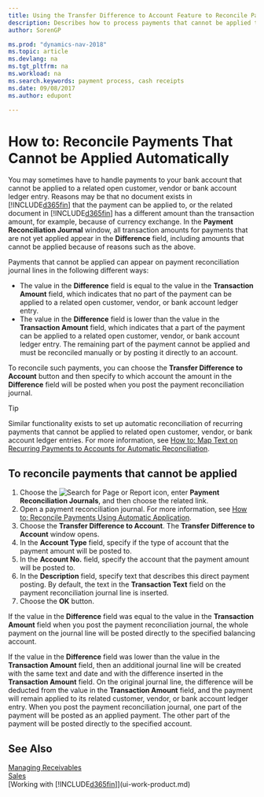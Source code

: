 ```yaml
---
title: Using the Transfer Difference to Account Feature to Reconcile Payments '
description: Describes how to process payments that cannot be applied to a document, for example, when an exchange rate causes amounts to differ.
author: SorenGP

ms.prod: "dynamics-nav-2018"
ms.topic: article
ms.devlang: na
ms.tgt_pltfrm: na
ms.workload: na
ms.search.keywords: payment process, cash receipts
ms.date: 09/08/2017
ms.author: edupont

---
```

# How to: Reconcile Payments That Cannot be Applied Automatically
You may sometimes have to handle payments to your bank account that cannot be applied to a related open customer, vendor or bank account ledger entry. Reasons may be that no document exists in [!INCLUDE[d365fin](includes/d365fin_md.md)] that the payment can be applied to, or the related document in [!INCLUDE[d365fin](includes/d365fin_md.md)] has a different amount than the transaction amount, for example, because of currency exchange. In the **Payment Reconciliation Journal** window, all transaction amounts for payments that are not yet applied appear in the **Difference** field, including amounts that cannot be applied because of reasons such as the above.

Payments that cannot be applied can appear on payment reconciliation journal lines in the following different ways:

* The value in the **Difference** field is equal to the value in the **Transaction Amount** field, which indicates that no part of the payment can be applied to a related open customer, vendor, or bank account ledger entry.
* The value in the **Difference** field is lower than the value in the **Transaction Amount** field, which indicates that a part of the payment can be applied to a related open customer, vendor, or bank account ledger entry. The remaining part of the payment cannot be applied and must be reconciled manually or by posting it directly to an account.

To reconcile such payments, you can choose the **Transfer Difference to Account** button and then specify to which account the amount in the **Difference** field will be posted when you post the payment reconciliation journal.

> [!TIP]  
>   Similar functionality exists to set up automatic reconciliation of recurring payments that cannot be applied to related open customer, vendor, or bank account ledger entries. For more information, see [How to: Map Text on Recurring Payments to Accounts for Automatic Reconciliation](receivables-how-map-text-recurring-payments-accounts-auto-reconcilliation.md).

## To reconcile payments that cannot be applied
1. Choose the ![Search for Page or Report](media/ui-search/search_small.png "Search for Page or Report icon") icon, enter **Payment Reconciliation Journals**, and then choose the related link.
2. Open a payment reconciliation journal. For more information, see [How to: Reconcile Payments Using Automatic Application](receivables-how-reconcile-payments-auto-application.md).
3. Choose the **Transfer Difference to Account**. The **Transfer Difference to Account** window opens.
4. In the **Account Type** field, specify if the type of account that the payment amount will be posted to.
5. In the **Account No.** field, specify the account that the payment amount will be posted to.
6. In the **Description** field, specify text that describes this direct payment posting. By default, the text in the **Transaction Text** field on the payment reconciliation journal line is inserted.
7. Choose the **OK** button.

If the value in the **Difference** field was equal to the value in the **Transaction Amount** field when you post the payment reconciliation journal, the whole payment on the journal line will be posted directly to the specified balancing account.

If the value in the **Difference** field was lower than the value in the **Transaction Amount** field, then an additional journal line will be created with the same text and date and with the difference inserted in the **Transaction Amount** field. On the original journal line, the difference will be deducted from the value in the **Transaction Amount** field, and the payment will remain applied to its related customer, vendor, or bank account ledger entry. When you post the payment reconciliation journal, one part of the payment will be posted as an applied payment. The other part of the payment will be posted directly to the specified account.

## See Also
[Managing Receivables](receivables-manage-receivables.md)  
[Sales](sales-manage-sales.md)  
[Working with [!INCLUDE[d365fin](includes/d365fin_md.md)]](ui-work-product.md)
